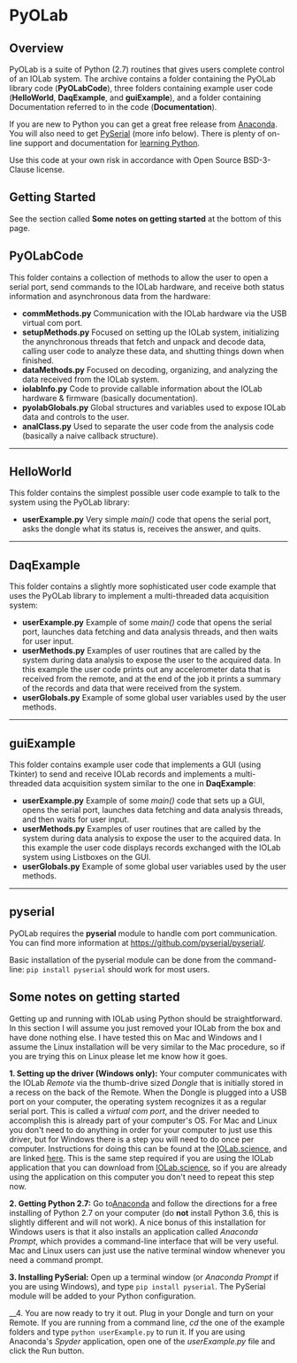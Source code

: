 # PyOLab 

## Overview

PyOLab is a suite of Python (2.7) routines that gives users complete control of an IOLab system. The archive contains a folder containing the PyOLab library code (__PyOLabCode__), three folders containing example user code (__HelloWorld__, __DaqExample__, and __guiExample__), and a folder containing Documentation referred to in the code (__Documentation__). 

If you are new to Python you can get a great free release from [Anaconda](https://www.continuum.io/downloads). You will also need to get [PySerial](http://pyserial.readthedocs.io/en/latest/) (more info below). There is plenty of on-line support and documentation for [learning Python](https://www.python.org/about/gettingstarted/). 

Use this code at your own risk in accordance with Open Source BSD-3-Clause license. 

## Getting Started
See the section called __Some notes on getting started__ at the bottom of this page.


## PyOLabCode 

This folder contains a collection of methods to allow the user to open a serial port, send commands to the IOLab hardware, and receive both status information and asynchronous data from the hardware:

* __commMethods.py__ 
Communication with the IOLab hardware via the USB virtual com port. 
* __setupMethods.py__ 
Focused on setting up the IOLab system, initializing the anynchronous threads that 
fetch and unpack and decode data, calling user code to analyze these data, and shutting things down when finished.
* __dataMethods.py__ 
Focused on decoding, organizing, and analyzing the data received from the IOLab system.
* __iolabInfo.py__ 
Code to provide callable information about the IOLab hardware & firmware (basically documentation). 
* __pyolabGlobals.py__ 
Global structures and variables used to expose IOLab data and controls to the user. 
* __analClass.py__ 
Used to separate the user code from the analysis code (basically a naive callback structure).

---

## HelloWorld 

This folder contains the simplest possible user code example to talk to the system using the 
PyOLab library:

* __userExample.py__ 
Very simple _main()_ code that opens the serial port, asks the 
dongle what its status is, receives the answer, and quits.

---

## DaqExample 

This folder contains a slightly more sophisticated user code example that uses the PyOLab 
library to implement a multi-threaded data acquisition system:

* __userExample.py__ 
Example of some _main()_ code that opens the serial port, launches data fetching and data analysis threads, 
and then waits for user input.
* __userMethods.py__ 
Examples of user routines that are called by the system during data 
analysis to expose the user to the acquired data. In this example the user code prints out any accelerometer data that 
is received from the remote, and at the end of the job it prints a summary of the records and data that were received from the system. 
* __userGlobals.py__ 
Example of some global user variables used by the user methods. 

---

## guiExample 

This folder contains example user code that implements a GUI (using Tkinter) to send and receive IOLab records and implements a multi-threaded data acquisition system similar to the one in __DaqExample__:

* __userExample.py__ 
Example of some _main()_ code that sets up a GUI, opens the serial port, launches data fetching and data analysis threads, 
and then waits for user input.
* __userMethods.py__ 
Examples of user routines that are called by the system during data  analysis to expose the user to the acquired data. In this example the user code displays records exchanged with the IOLab system using Listboxes on the GUI. 
* __userGlobals.py__ 
Example of some global user variables used by the user methods. 

---

## pyserial
PyOLab requires the __pyserial__ module to handle com port communication. You can find more information at https://github.com/pyserial/pyserial/. 

Basic installation of the pyserial module can be done from the command-line: `pip install pyserial` should work for most users.

## Some notes on getting started

Getting up and running with IOLab using Python should be straightforward. In this section I will assume you just removed your IOLab from the box and have done nothing else. I have tested this on Mac and Windows and I assume the Linux installation will be very similar to the Mac procedure, so if you are trying this on Linux please let me know how it goes.

__1. Setting up the driver (Windows only):__ Your computer communicates with the IOLab _Remote_ via the thumb-drive sized _Dongle_ that is initially stored in a recess on the back of the Remote. When the Dongle is plugged into a USB port on your computer, the operating system recognizes it as a regular serial port. This is called a _virtual com port_, and the driver needed to accomplish this is already part of your computer's OS. For Mac and Linux you don't need to do anything in order for your computer to just use this driver, but for Windows there is a step you will need to do once per computer. Instructions for doing this can be found at the [IOLab.science](http://www.iolab.science/index.html), and are linked [here](http://www.iolab.science/driver-installation-windows.html). This is the same step required if you are using the IOLab application that you can download from [IOLab.science](http://www.iolab.science/index.html), so if you are already using the application on this computer you don't need to repeat this step now. 

__2. Getting Python 2.7:__ Go to[Anaconda](https://www.continuum.io/downloads) and follow the directions for a free installing of Python 2.7 on your computer (do __not__ install Python 3.6, this is slightly different and will not work). A nice bonus of this installation for Windows users is that it also installs an application called _Anaconda Prompt_, which provides a command-line interface that will be very useful. Mac and Linux users can just use the native terminal window whenever you need a command prompt. 

__3. Installing PySerial:__ Open up a terminal window (or _Anaconda Prompt_ if you are using Windows), and type `pip install pyserial`. The PySerial module will be added to your Python configuration. 

__4. You are now ready to try it out. Plug in your Dongle and turn on your Remote. If you are running from a command line, _cd_ the one of the example folders and type `python userExample.py` to run it. If you are using Anaconda's _Spyder_ application, open one of the _userExample.py_  file and click the Run button.

